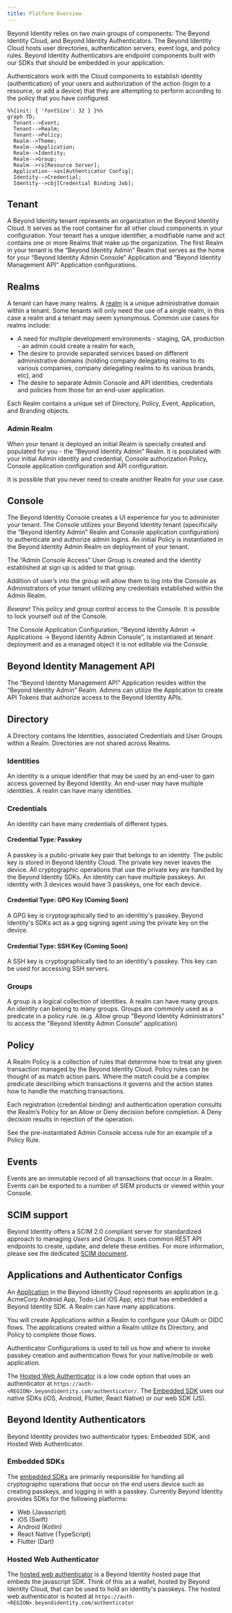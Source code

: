```yaml
---
title: Platform Overview
---
```


Beyond Identity relies on two main groups of components: The Beyond Identity Cloud, and Beyond Identity Authenticators. The Beyond Identity Cloud hosts user directories, authentication servers, event logs, and policy rules. Beyond Identity Authenticators are endpoint components built with our SDKs that should be embedded in your application.

Authenticators work with the Cloud components to establish identity (authentication) of your users and authorization of the action (login to a resource, or add a device) that they are attempting to perform according to the policy that you have configured.

```mermaid
%%{init: { 'fontSize': 32 } }%%
graph TD;
  Tenant-->Event;
  Tenant-->Realm;
  Tenant-->Policy;
  Realm-->Theme;
  Realm-->Application;
  Realm-->Identity;
  Realm-->Group;
  Realm-->rs[Resource Server];
  Application-->as[Authenticator Config];
  Identity-->Credential;
  Identity-->cbj[Credential Binding Job];
```

## Tenant

A Beyond Identity tenant represents an organization in the Beyond Identity Cloud. It serves as the root container for all other cloud components in your configuration. Your tenant has a unique identifier, a modifiable name and act contains one or more Realms that make up the organization. The first Realm in your tenant is the “Beyond Identity Admin” Realm that serves as the home for your “Beyond Identity Admin Console” Application and “Beyond Identity Management API” Application configurations.

## Realms

A tenant can have many realms. A [realm](../workflows/realms.md) is a unique administrative domain within a tenant. Some tenants will only need the use of a single realm, in this case a realm and a tenant may seem synonymous. Common use cases for realms include:

- A need for multiple development environments - staging, QA, production - an admin could create a realm for each,
- The desire to provide separated services based on different administrative domains (holding company delegating realms to its various companies, company delegating realms to its various brands, etc), and
- The desire to separate Admin Console and API identities, credentials and policies from those for an end-user application.

Each Realm contains a unique set of Directory, Policy, Event, Application, and Branding objects.

### Admin Realm

When your tenant is deployed an initial Realm is specially created and populated for you - the “Beyond Identity Admin” Realm. It is populated with your initial Admin identity and credential, Console authorization Policy, Console application configuration and API configuration.

It is possible that you never need to create another Realm for your use case.

## Console

The Beyond Identity Console creates a UI experience for you to administer your tenant. The Console utilizes your Beyond Identity tenant (specifically the “Beyond Identity Admin” Realm and Console application configuration) to authenticate and authorize admin logins. An initial Policy is instantiated in the Beyond Identity Admin Realm on deployment of your tenant.

The “Admin Console Access” User Group is created and the identity established at sign up is added to that group.

Addition of user’s into the group will allow them to log into the Console as Administrators of your tenant utilizing any credentials established within the Admin Realm.

_Beware!_ This policy and group control access to the Console. It is possible to lock yourself out of the Console.

The Console Application Configuration, “Beyond Identity Admin -> Applications -> Beyond Identity Admin Console”, is instantiated at tenant deployment and as a managed object it is not editable via the Console.

## Beyond Identity Management API

The “Beyond Identity Management API” Application resides within the “Beyond Identity Admin” Realm. Admins can utilize the Application to create API Tokens that authorize access to the Beyond Identity APIs.

## Directory

A Directory contains the Identities, associated Credentials and User Groups within a Realm. Directories are not shared across Realms.

### Identities

An identity is a unique identifier that may be used by an end-user to gain access governed by Beyond Identity. An end-user may have multiple identities. A realm can have many identities.

### Credentials

An identity can have many credentials of different types.

#### Credential Type: Passkey

A passkey is a public-private key pair that belongs to an identity. The public key is stored in Beyond Identity Cloud. The private key never leaves the device. All cryptographic operations that use the private key are handled by the Beyond Identity SDKs. An identity can have multiple passkeys. An identity with 3 devices would have 3 passkeys, one for each device.

#### Credential Type: GPG Key (Coming Soon)

A GPG key is cryptographically tied to an identitiy's passkey. Beyond Identity's SDKs act as a gpg signing agent using the private key on the device.

#### Credential Type: SSH Key (Coming Soon)

A SSH key is cryptographically tied to an identitiy's passkey. This key can be used for accessing SSH servers.

### Groups

A group is a logical collection of identities. A realm can have many groups. An identity can belong to many groups. Groups are commonly used as a predicate in a policy rule. (e.g. Allow group "Beyond Identity Administrators" to access the "Beyond Identity Admin Console" application)

## Policy

A Realm Policy is a collection of rules that determine how to treat any given transaction managed by the Beyond Identity Cloud. Policy rules can be thought of as match action pairs. Where the match could be a complex predicate describing which transactions it governs and the action states how to handle the matching transactions.

Each registration (credential binding) and authentication operation consults the Realm’s Policy for an Allow or Deny decision before completion. A Deny decision results in rejection of the operation.

See the pre-instantiated Admin Console access rule for an example of a Policy Rule.

## Events

Events are an immutable record of all transactions that occur in a Realm. Events can be exported to a number of SIEM products or viewed within your Console.

## SCIM support

Beyond Identity offers a SCIM 2.0 compliant server for standardized approach to managing _Users_ and _Groups_. It uses common REST API endpoints to create, update, and delete these entities. For more information, please see the dedicated [SCIM document](../scim/v1/scimv1.md).

## Applications and Authenticator Configs

An [Application](../workflows/applications.md) in the Beyond Identity Cloud represents an application (e.g. AcmeCorp Android App, Todo-List iOS App, etc) that has embedded a Beyond Identity SDK. A Realm can have many applications.

You will create Applications within a Realm to configure your OAuth or OIDC flows. The applications created within a Realm utilize its Directory, and Policy to complete those flows.

Authenticator Configurations is used to tell us how and where to invoke passkey creation and authentication flows for your native/mobile or web application.

The [Hosted Web Authenticator](../workflows/authenticator-types.md#hosted-web-authenticator) is a low code option that uses an authenticator at `https://auth-<REGION>.beyondidentity.com/authenticator/`.
The [Embedded SDK](../workflows/authenticator-types.md#embedded-sdk-authenticator) uses our native SDKs (iOS, Android, Flutter, React Native) or our web SDK (JS).

## Beyond Identity Authenticators

Beyond Identity provides two authenticator types: Embedded SDK, and Hosted Web Authenticator.

### Embedded SDKs

The [embedded SDKs](../workflows/authenticator-types.md#embedded-sdk-authenticator) are primarily responsible for handling all cryptographic operations that occur on the end users device such as creating passkeys, and logging in with a passkey. Currently Beyond Identity provides SDKs for the following platforms:

- Web (Javascript)
- iOS (Swift)
- Android (Kotlin)
- React Native (TypeScript)
- Flutter (Dart)

### Hosted Web Authenticator

The [hosted web authenticator](../workflows/authenticator-types.md#hosted-web-authenticator) is a Beyond Identity hosted page that embeds the javascript SDK. Think of this as a wallet, hosted by Beyond Identity Cloud, that can be used to hold an identity's passkeys. The hosted web authenticator is hosted at `https://auth-<REGION>.beyondidentity.com/authenticator`

